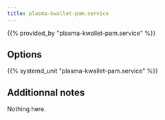 ```yaml
---
title: plasma-kwallet-pam.service
---
```


{{% provided_by "plasma-kwallet-pam.service" %}}

## Options

{{% systemd_unit "plasma-kwallet-pam.service" %}}

## Additionnal notes

Nothing here.